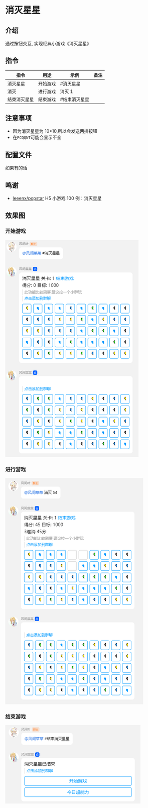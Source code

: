 # 消灭星星

## 介绍

通过按钮交互, 实现经典小游戏《消灭星星》

## 指令

| 指令         | 用途     | 示例          | 备注 |
| ------------ | -------- | ------------- | ---- |
| 消灭星星     | 开始游戏 | #消灭星星     |      |
| 消灭         | 进行游戏 | 消灭 1        |      |
| 结束消灭星星 | 结束游戏 | #结束消灭星星 |      |

## 注意事项

- 因为消灭星星为 10\*10,所以会发送两排按钮
- 在`PCQQNT`可能会显示不全

## 配置文件

如果有的话

## 鸣谢

- [leeenx/popstar](https://github.com/leeenx/popstar) H5 小游戏 100 例：消灭星星

## 效果图

### 开始游戏

![开始游戏](./image/start.png)

### 进行游戏

![进行游戏](./image/game.png)

### 结束游戏

![结束游戏](./image/stop.png)
